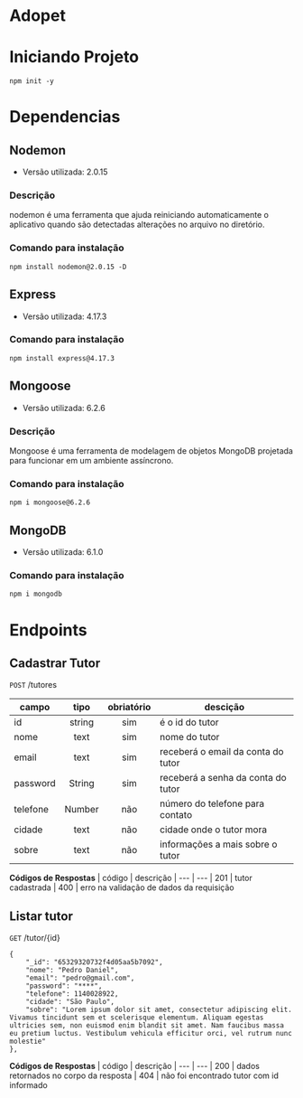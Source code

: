 # Adopet

# Iniciando Projeto

```
npm init -y
```

# Dependencias

## Nodemon
- Versão utilizada: 2.0.15
### Descrição
nodemon é uma ferramenta que ajuda reiniciando automaticamente o aplicativo quando são detectadas alterações no arquivo no diretório.

### Comando para instalação
```
npm install nodemon@2.0.15 -D
```

## Express
- Versão utilizada: 4.17.3

### Comando para instalação
```
npm install express@4.17.3
```

## Mongoose
- Versão utilizada: 6.2.6

### Descrição
Mongoose é uma ferramenta de modelagem de objetos MongoDB projetada para funcionar em um ambiente assíncrono.

### Comando para instalação
```
npm i mongoose@6.2.6
``` 

## MongoDB
- Versão utilizada: 6.1.0

### Comando para instalação
```
npm i mongodb
```

# Endpoints

## Cadastrar Tutor
`POST` /tutores

| campo | tipo | obriatório | descição
| --- | :---: | :---: | ---
| id| string | sim | é o id do tutor
| nome | text | sim | nome do tutor
| email | text | sim | receberá o email da conta do tutor
| password | String | sim | receberá a senha da conta do tutor
| telefone | Number | não | número do telefone para contato
| cidade | text | não | cidade onde o tutor mora
| sobre | text | não | informações a mais sobre o tutor

**Códigos de Respostas**
| código | descrição
| --- | ---
| 201 | tutor cadastrada
| 400 | erro na validação de dados da requisição

## Listar tutor
`GET` /tutor/{id}

```
{
	"_id": "65329320732f4d05aa5b7092",
	"nome": "Pedro Daniel",
	"email": "pedro@gmail.com",
	"password": "****",
	"telefone": 1140028922,
	"cidade": "São Paulo",
	"sobre": "Lorem ipsum dolor sit amet, consectetur adipiscing elit. Vivamus tincidunt sem et scelerisque elementum. Aliquam egestas ultricies sem, non euismod enim blandit sit amet. Nam faucibus massa eu pretium luctus. Vestibulum vehicula efficitur orci, vel rutrum nunc molestie"
},
```

**Códigos de Respostas**
| código | descrição
| --- | ---
| 200 | dados retornados no corpo da resposta
| 404 | não foi encontrado tutor com id informado